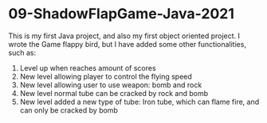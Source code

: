 # 09-ShadowFlapGame-Java-2021

This is my first Java project, and also my first object oriented project. I wrote the Game flappy bird, but I have added some other functionalities, such as:
1. Level up when reaches amount of scores
2. New level allowing player to control the flying speed
3. New level allowing user to use weapon: bomb and rock
4. New level normal tube can be cracked by rock and bomb
5. New level added a new type of tube: Iron tube, which can flame fire, and can only be cracked by bomb
